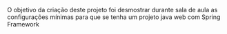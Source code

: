 O objetivo da criação deste projeto foi desmostrar durante sala de aula as configurações mínimas para que se tenha um projeto java web com Spring Framework
